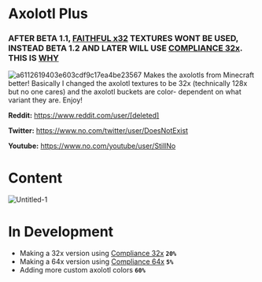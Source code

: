 # Axolotl Plus

### AFTER BETA 1.1, [FAITHFUL x32](https://www.curseforge.com/minecraft/texture-packs/faithful-team) TEXTURES WONT BE USED, INSTEAD BETA 1.2 AND LATER WILL USE [COMPLIANCE 32x](https://compliancepack.net/). THIS IS [WHY](https://github.com/ThatBaratieCook/ThatBaratieCook/blob/axolotlplus/COMPLIANCEUSE.md)
![a6112619403e603cdf9c17ea4be23567](https://user-images.githubusercontent.com/86271733/122843721-00d7fa80-d2b5-11eb-9044-8a1ca74e9c20.png)
Makes the axolotls from Minecraft better! Basically I changed the axolotl textures to be 32x (technically 128x but no one cares) and the axolotl buckets are color-
dependent on what variant they are. Enjoy!

**Reddit:** https://www.reddit.com/user/[deleted]
⠀⠀⠀⠀⠀⠀⠀⠀⠀⠀⠀⠀⠀⠀


**Twitter:** https://www.no.com/twitter/user/DoesNotExist



**Youtube:** https://www.no.com/youtube/user/StillNo



# Content
![Untitled-1](https://user-images.githubusercontent.com/86271733/122850887-dc831a80-d2c2-11eb-9be9-3efeb2d24685.png)

# In Development

- Making a 32x version using [Compliance 32x](https://www.curseforge.com/minecraft/texture-packs/compliance-32x) **`20%`**
- Making a 64x version using [Compliance 64x](https://www.curseforge.com/minecraft/texture-packs/compliance-64x) **`5%`**
- Adding more custom axolotl colors **`60%`**
